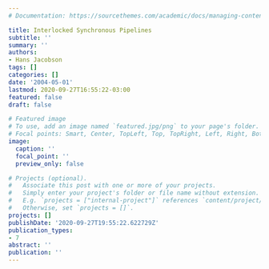```yaml
---
# Documentation: https://sourcethemes.com/academic/docs/managing-content/

title: Interlocked Synchronous Pipelines
subtitle: ''
summary: ''
authors:
- Hans Jacobson
tags: []
categories: []
date: '2004-05-01'
lastmod: 2020-09-27T16:55:22-03:00
featured: false
draft: false

# Featured image
# To use, add an image named `featured.jpg/png` to your page's folder.
# Focal points: Smart, Center, TopLeft, Top, TopRight, Left, Right, BottomLeft, Bottom, BottomRight.
image:
  caption: ''
  focal_point: ''
  preview_only: false

# Projects (optional).
#   Associate this post with one or more of your projects.
#   Simply enter your project's folder or file name without extension.
#   E.g. `projects = ["internal-project"]` references `content/project/deep-learning/index.md`.
#   Otherwise, set `projects = []`.
projects: []
publishDate: '2020-09-27T19:55:22.622729Z'
publication_types:
- 7
abstract: ''
publication: ''
---
```

